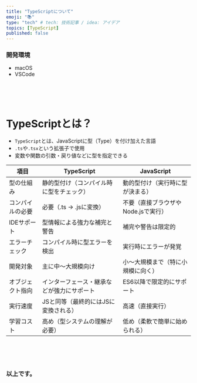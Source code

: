 ```yaml
---
title: "TypeScriptについて"
emoji: "📚"
type: "tech" # tech: 技術記事 / idea: アイデア
topics: [TypeScript]
published: false
---
```

### 開発環境
- macOS
- VSCode

<br>
<br>
<br>

# TypeScriptとは？
- `TypeScript`とは、JavaScriptに型（Type）を付け加えた言語
- `.ts`や`.tsx`という拡張子で使用
- 変数や関数の引数・戻り値などに型を指定できる



| 項目             | TypeScript                                     | JavaScript                              |
|------------------|------------------------------------------------|------------------------------------------|
| 型の仕組み       | 静的型付け（コンパイル時に型をチェック）       | 動的型付け（実行時に型が決まる）        |
| コンパイルの必要 | 必要（.ts → .jsに変換）                        | 不要（直接ブラウザやNode.jsで実行）     |
| IDEサポート      | 型情報による強力な補完と警告                   | 補完や警告は限定的                      |
| エラーチェック   | コンパイル時に型エラーを検出                   | 実行時にエラーが発覚                     |
| 開発対象         | 主に中〜大規模向け                             | 小〜大規模まで（特に小規模に向く）      |
| オブジェクト指向 | インターフェース・継承などが強力にサポート     | ES6以降で限定的にサポート               |
| 実行速度         | JSと同等（最終的にはJSに変換される）           | 高速（直接実行）                         |
| 学習コスト       | 高め（型システムの理解が必要）                 | 低め（柔軟で簡単に始められる）           |


<br>


<br>
<br>


### 以上です。

<br>
<br>
<br>